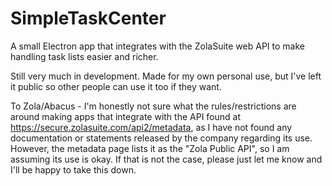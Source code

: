 # SimpleTaskCenter
A small Electron app that integrates with the ZolaSuite web API to make handling task lists easier and richer.

Still very much in development. Made for my own personal use, but I've left it public so other people can use it too if they want.

To Zola/Abacus - I'm honestly not sure what the rules/restrictions are around making apps that integrate with the API found at https://secure.zolasuite.com/api2/metadata, as I have not found any documentation or statements released by the company regarding its use. However, the metadata page lists it as the "Zola Public API", so I am assuming its use is okay. If that is not the case, please just let me know and I'll be happy to take this down.
